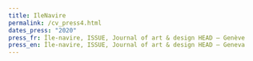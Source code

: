 ```yaml
---
title: IleNavire
permalink: /cv_press4.html
dates_press: "2020"
press_fr: Île-navire, ISSUE, Journal of art & design HEAD – Genève
press_en: Île-navire, ISSUE, Journal of art & design HEAD – Geneva
---
```

